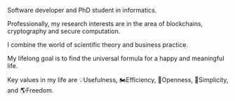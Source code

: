 <!--
**stanbar/stanbar** is a ✨ _special_ ✨ repository because its `README.md` (this file) appears on your GitHub profile.

Here are some ideas to get you started:

- 🔭 I’m currently working on ...
- 🌱 I’m currently learning ...
- 👯 I’m looking to collaborate on ...
- 🤔 I’m looking for help with ...
- 💬 Ask me about ...
- 📫 How to reach me: ...
- 😄 Pronouns: ...
- ⚡ Fun fact: ...
-->

Software developer and PhD student in informatics.

Professionally, my research interests are in the area of blockchains, cryptography and secure computation.

I combine the world of scientific theory and business practice.

My lifelong goal is to find the universal formula for a happy and meaningful life.

Key values in my life are 💡Usefulness, 🏍️Efficiency, 🧠Openness, 🍎Simplicity, and 🌎Freedom.

